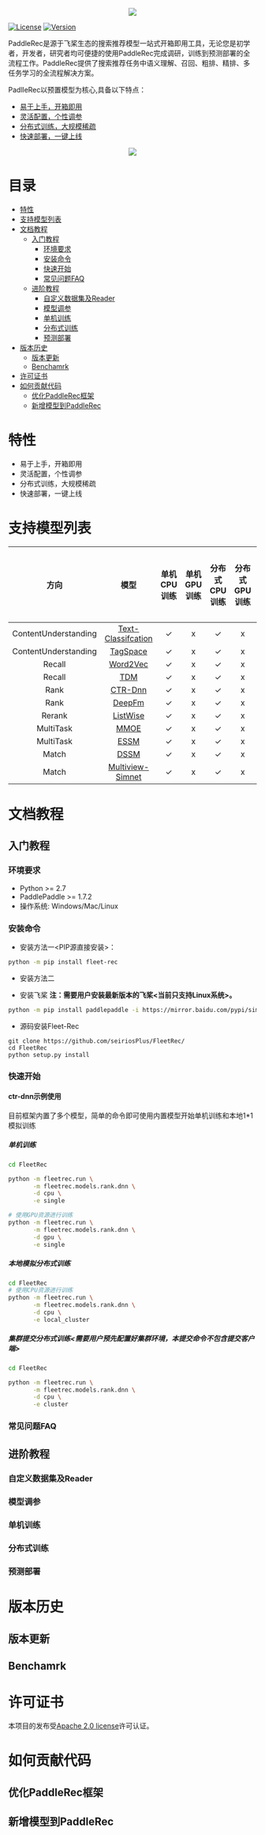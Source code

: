 <p align="center">
<img align="center" src="doc/imgs/logo.png">
<p>

[![License](https://img.shields.io/badge/license-Apache%202-red.svg)](LICENSE)
[![Version](https://img.shields.io/github/v/release/PaddlePaddle/Paddle.svg)](https://github.com/PaddlePaddle/PaddleRec/releases)

PaddleRec是源于飞桨生态的搜索推荐模型一站式开箱即用工具，无论您是初学者，开发者，研究者均可便捷的使用PaddleRec完成调研，训练到预测部署的全流程工作。PaddleRec提供了搜索推荐任务中语义理解、召回、粗排、精排、多任务学习的全流程解决方案。

PadlleRec以预置模型为核心,具备以下特点：
- [易于上手，开箱即用](https://www.paddlepaddle.org.cn)
- [灵活配置，个性调参](https://www.paddlepaddle.org.cn)
- [分布式训练，大规模稀疏](https://www.paddlepaddle.org.cn)
- [快速部署，一键上线](https://www.paddlepaddle.org.cn)

<p align="center">
<img align="center" src="doc/imgs/coding-gif.png">
<p>

# 目录
* [特性](#特性)
* [支持模型列表](#支持模型列表)
* [文档教程](#文档教程)
  * [入门教程](#入门教程)
     * [环境要求](#环境要求)
     * [安装命令](#安装命令)
     * [快速开始](#快速开始)
     * [常见问题FAQ](#常见问题faq)
  * [进阶教程](#进阶教程)
     * [自定义数据集及Reader](#自定义数据集及reader)
     * [模型调参](#模型调参)
     * [单机训练](#单机训练)
     * [分布式训练](#分布式训练)
     * [预测部署](#预测部署)
* [版本历史](#版本历史)
  * [版本更新](#版本更新)
  * [Benchamrk](#benchamrk)
* [许可证书](#许可证书)
* [如何贡献代码](#如何贡献代码)
  * [优化PaddleRec框架](#优化paddlerec框架)
  * [新增模型到PaddleRec](#新增模型到paddlerec)



# 特性
- 易于上手，开箱即用
- 灵活配置，个性调参
- 分布式训练，大规模稀疏
- 快速部署，一键上线

# 支持模型列表
|         方向         |          模型          | 单机CPU训练 | 单机GPU训练 | 分布式CPU训练 | 分布式GPU训练 | 自定义数据集 | 服务器部署 |
| :------------------: | :--------------------: | :---------: | :---------: | :-----------: | :-----------: | :----------: | :--------: |
| ContentUnderstanding | [Text-Classifcation]() |      ✓      |      x      |       ✓       |       x       |      ✓       |     ✓      |
| ContentUnderstanding |      [TagSpace]()      |      ✓      |      x      |       ✓       |       x       |      ✓       |     ✓      |
|        Recall        |      [Word2Vec]()      |      ✓      |      x      |       ✓       |       x       |      ✓       |     ✓      |
|        Recall        |        [TDM]()         |      ✓      |      x      |       ✓       |       x       |      ✓       |     ✓      |
|         Rank         |      [CTR-Dnn]()       |      ✓      |      x      |       ✓       |       x       |      ✓       |     ✓      |
|         Rank         |       [DeepFm]()       |      ✓      |      x      |       ✓       |       x       |      ✓       |     ✓      |
|        Rerank        |      [ListWise]()      |      ✓      |      x      |       ✓       |       x       |      ✓       |     ✓      |
|      MultiTask       |        [MMOE]()        |      ✓      |      x      |       ✓       |       x       |      ✓       |     ✓      |
|      MultiTask       |        [ESSM]()        |      ✓      |      x      |       ✓       |       x       |      ✓       |     ✓      |
|        Match         |        [DSSM]()        |      ✓      |      x      |       ✓       |       x       |      ✓       |     ✓      |
|        Match         |  [Multiview-Simnet]()  |      ✓      |      x      |       ✓       |       x       |      ✓       |     ✓      |

# 文档教程
## 入门教程
### 环境要求
* Python >= 2.7
* PaddlePaddle >= 1.7.2
* 操作系统: Windows/Mac/Linux
### 安装命令
- 安装方法一<PIP源直接安装>：
```bash
python -m pip install fleet-rec
```

- 安装方法二

* 安装飞桨  **注：需要用户安装最新版本的飞桨<当前只支持Linux系统>。**

```bash
python -m pip install paddlepaddle -i https://mirror.baidu.com/pypi/simple
```

* 源码安装Fleet-Rec

```
git clone https://github.com/seiriosPlus/FleetRec/
cd FleetRec
python setup.py install
```

### 快速开始
#### ctr-dnn示例使用
目前框架内置了多个模型，简单的命令即可使用内置模型开始单机训练和本地1*1模拟训练

##### 单机训练
```bash
cd FleetRec

python -m fleetrec.run \
       -m fleetrec.models.rank.dnn \
       -d cpu \
       -e single 

# 使用GPU资源进行训练
python -m fleetrec.run \
       -m fleetrec.models.rank.dnn \
       -d gpu \
       -e single
```

##### 本地模拟分布式训练

```bash
cd FleetRec
# 使用CPU资源进行训练
python -m fleetrec.run \
       -m fleetrec.models.rank.dnn \
       -d cpu \
       -e local_cluster
```

##### 集群提交分布式训练<需要用户预先配置好集群环境，本提交命令不包含提交客户端>

```bash
cd FleetRec

python -m fleetrec.run \
       -m fleetrec.models.rank.dnn \
       -d cpu \
       -e cluster
```

### 常见问题FAQ

## 进阶教程
### 自定义数据集及Reader
### 模型调参
### 单机训练
### 分布式训练
### 预测部署

# 版本历史
## 版本更新
## Benchamrk

# 许可证书
本项目的发布受[Apache 2.0 license](LICENSE)许可认证。
# 如何贡献代码
## 优化PaddleRec框架
## 新增模型到PaddleRec
